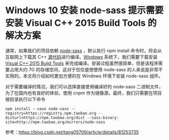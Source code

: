 # Windows 10 安装 node-sass 提示需要安装 Visual C++ 2015 Build Tools 的解决方案

通常，如果我们的项目依赖 [node-sass](https://github.com/sass/node-sass) ，默认执行 npm install  命令时，将会从互联网上下载其 C++ [源代码](https://www.baidu.com/s?wd=%E6%BA%90%E4%BB%A3%E7%A0%81&tn=24004469_oem_dg&rsv_dl=gh_pl_sl_csd)进行编译。[Windows](https://www.baidu.com/s?wd=Windows&tn=24004469_oem_dg&rsv_dl=gh_pl_sl_csd) 系统下，我们需要下载安装 [Visual C++ 2015 Build Tools](http://landinghub.visualstudio.com/visual-cpp-build-tools) 来完成编译。安装过程虽然很简单，但是该程序需要占用大约 7G 的存储空间，这对于仅仅是想使用 node-sass 的人来说是非常不实用的。本文将介绍如何更加方便的在 Windows 环境下安装 node-sass 组件。

对于需要编译的情况，我们可以选择直接使用编译好的 node-sass 二进制文件，为了在国内也有良好的体验，使用 cnpm 作为镜像源。最终，我们只需要在项目根目录执行以下命令

```
npm install --save node-sass --registry=https://registry.npm.taobao.org --disturl=https://npm.taobao.org/dist --sass-binary-site=http://npm.taobao.org/mirrors/node-sass
```



参考：https://blog.csdn.net/tang05709/article/details/81253735